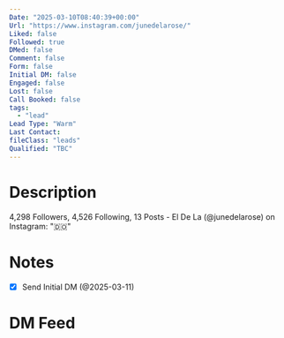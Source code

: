 ```yaml
---
Date: "2025-03-10T08:40:39+00:00"
Url: "https://www.instagram.com/junedelarose/"
Liked: false
Followed: true
DMed: false
Comment: false
Form: false
Initial DM: false
Engaged: false
Lost: false
Call Booked: false
tags:
  - "lead"
Lead Type: "Warm"
Last Contact:
fileClass: "leads"
Qualified: "TBC"
---
```

# Description
4,298 Followers, 4,526 Following, 13 Posts - El De La (@junedelarose) on Instagram: "🇩🇴"
# Notes
- [x] Send Initial DM (@2025-03-11)
# DM Feed